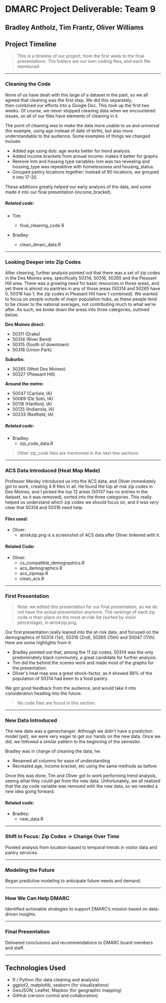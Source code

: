 # **DMARC Project Deliverable: Team 9**

## **Bradley Antholz, Tim Frantz, Oliver Williams**

## **Project Timeline**

> This is a timeline of our project, from the first week to the final presentations. The folders are our own coding files, and each file mentioned

---

### **Cleaning the Code**  
None of us have dealt with this large of a dataset in the past, so we all agreed that cleaning was the first step. We did this separately,  
then combined our efforts into a Google Doc. This took up the first two weeks. Of course, we never stopped cleaning data when we encountered issues, so all of our files have elements of cleaning in it.

The point of cleaning was to make the data more usable to us and universal (for example, using age instead of date of birth), but also more understandable to the audience. Some examples of things we changed include: 

* Added age using dob: age works better for trend analysis
* Added income brackets from annual income: makes it better for graphs
* Remove lnm and housing type variables: lnm was too revealing and housing_type was repeatitive with homelessness and housing_status.
* Grouped pantry locations together: Instead of 90 locations, we grouped it into 17-20.

These additions greatly helped our early analysis of the data, and some made it into our final presentation (income_bracket).

##### Related code:
* Tim:
  * final_cleaning_code.R

* Bradley:
  * clean_dmarc_data.R

---

### **Looking Deeper into Zip Codes**  
After cleaning, further analysis pointed out that there was a set of zip codes in the Des Moines area, specifically 50314, 50316, 50265 and the Pleasant Hill area. There was a growing need for basic resources in those areas, and yet there is almost no pantries in any of those areas (50314 and 50265 have 0, 50316 has 1, the zip codes in Pleasant Hill have 1 combined). We wanted to focus on people outside of major population hubs, as these people tend to be closer to the national averages, not contributing much to what we're after. As such, we broke down the areas into three categories, outlined below.

**Des Moines direct:**

* 50311 (Drake)
* 50314 (River Bend)
* 50315 (South of downtown)
* 50316 (Union Park)

**Suburbs:**

* 50265 (West Des Moines)
* 50327 (Pleasant Hill)

**Around the metro:**

* 50047 (Carlisle, IA)
* 50069 (De Soto, IA)
* 50118 (Hartford, IA)
* 50125 (Indianola, IA)
* 50233 (Redfield, IA)


##### Related code: 
* Bradley: 
  * zip_code_data.R
> Other zip_code files are mentioned in the next few sections

---

### **ACS Data Introduced (Heat Map Made)**  
Professor Manley introduced us into the ACS data, and Oliver immediately got to work, creating 4 R files in all. He found the top at-risk zip codes in Des Moines, and I picked the top 12 areas (50137 has no entries in the dataset, so it was removed), sorted into the three categories. This really helped us understand which zip codes we should focus on, and it was *very* clear that 50314 and 50316 need help. 

#### Files used:
* Oliver:
  * atriskzip.png is a screenshot of ACS data after Oliver tinkered with it. 

#### Related Code:
* Oliver:
  * cs_compatible_demographics.R
  * acs_demographics.R
  * acs_zipmap.R
  * clean_acs.R

---

### **First Presentation**  
> Note: we edited this presentation for our final presentation, so we do not have the actual presentation anymore. The rankings of each zip code is their place on the most at-risk list (sorted by visior percentage), in atriskzip.png.

Our first presentation really leaned into the at-risk data, and focused on the demographics of 50314 (1st), 50316 (2nd), 50265 (15th) and 50047 (17th). Here are some highlights from it:

* Bradley pointed out that, among the 11 zip codes, 50314 was the only predominately black community, a great candidate for further analysis.
* Tim did the behind the scenes work and made most of the graphs for the presentation. 
* Oliver's heat map was a great shock-factor, as it showed 88% of the population of 50314 had been to a food pantry.

We got good feedback from the audience, and would take it into consideration heading into the future. 

> No code files are found in this section.

---

### **New Data Introduced**  
The new data was a gamechanger. Although we didn't have a prediction model (yet), we were very eager to get our hands on the new data. Once we did, we followed a similar pattern to the beginning of the semester. 

Bradley was in charge of cleaning the data, he:
* Renamed all columns for ease of understanding
* Recreated age, income bracket, etc using the same methods as before

Once this was done, Tim and Oliver got to work performing trend analysis, seeing what they could get from the new data. Unfortunately, we all realized that the zip code variable was removed with the new data, so we needed a new idea going forward. 

#### Related code:
* Bradley: 
  * new_data.R

---

### **Shift in Focus: Zip Codes → Change Over Time**  
Pivoted analysis from location-based to temporal trends in visitor data and pantry services.

---

### **Modeling the Future**  
Began predictive modeling to anticipate future needs and demand.

---

### **How We Can Help DMARC**  
Identified actionable strategies to support DMARC’s mission based on data-driven insights.

---

### **Final Presentation**  
Delivered conclusions and recommendations to DMARC board members and staff.

---

## **Technologies Used**

- R / Python (for data cleaning and analysis)  
- ggplot2, matplotlib, seaborn (for visualizations)  
- GeoJSON, Leaflet, Mapbox (for geographic mapping)  
- GitHub (version control and collaboration)
